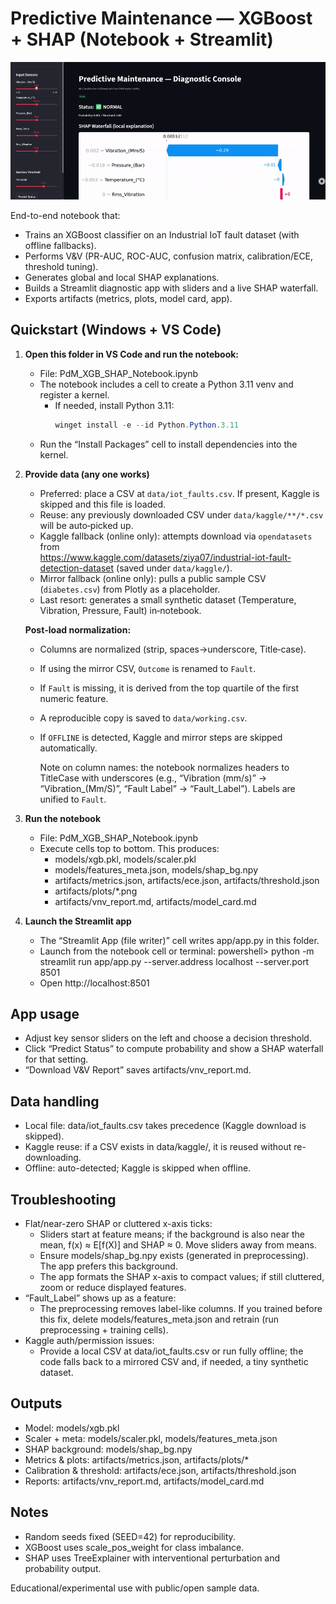 # Predictive Maintenance — XGBoost + SHAP (Notebook + Streamlit)

![Demo](images/demo.gif)

End-to-end notebook that:
- Trains an XGBoost classifier on an Industrial IoT fault dataset (with offline fallbacks).
- Performs V&V (PR-AUC, ROC-AUC, confusion matrix, calibration/ECE, threshold tuning).
- Generates global and local SHAP explanations.
- Builds a Streamlit diagnostic app with sliders and a live SHAP waterfall.
- Exports artifacts (metrics, plots, model card, app).

## Quickstart (Windows + VS Code)

1) **Open this folder in VS Code and run the notebook:**
   - File: PdM_XGB_SHAP_Notebook.ipynb
   - The notebook includes a cell to create a Python 3.11 venv and register a kernel.
     - If needed, install Python 3.11:
       ```powershell
       winget install -e --id Python.Python.3.11
       ```
   - Run the “Install Packages” cell to install dependencies into the kernel.

2) **Provide data (any one works)**
   - Preferred: place a CSV at `data/iot_faults.csv`. If present, Kaggle is skipped and this file is loaded.
   - Reuse: any previously downloaded CSV under `data/kaggle/**/*.csv` will be auto‑picked up.
   - Kaggle fallback (online only): attempts download via `opendatasets` from  
     https://www.kaggle.com/datasets/ziya07/industrial-iot-fault-detection-dataset (saved under `data/kaggle/`).
   - Mirror fallback (online only): pulls a public sample CSV (`diabetes.csv`) from Plotly as a placeholder.
   - Last resort: generates a small synthetic dataset (Temperature, Vibration, Pressure, Fault) in‑notebook.

    **Post‑load normalization:**
    - Columns are normalized (strip, spaces→underscore, Title‑case).
    - If using the mirror CSV, `Outcome` is renamed to `Fault`.
    - If `Fault` is missing, it is derived from the top quartile of the first numeric feature.
    - A reproducible copy is saved to `data/working.csv`.
    - If `OFFLINE` is detected, Kaggle and mirror steps are skipped automatically.

      Note on column names: the notebook normalizes headers to TitleCase with underscores (e.g., “Vibration (mm/s)” → “Vibration_(Mm/S)”, “Fault Label” → “Fault_Label”). Labels are unified to `Fault`.

3) **Run the notebook**
   - File: PdM_XGB_SHAP_Notebook.ipynb
   - Execute cells top to bottom. This produces:
     - models/xgb.pkl, models/scaler.pkl
     - models/features_meta.json, models/shap_bg.npy
     - artifacts/metrics.json, artifacts/ece.json, artifacts/threshold.json
     - artifacts/plots/*.png
     - artifacts/vnv_report.md, artifacts/model_card.md

4) **Launch the Streamlit app**
      - The “Streamlit App (file writer)” cell writes app/app.py in this folder.
      - Launch from the notebook cell or terminal:
     powershell> python -m streamlit run app/app.py --server.address localhost --server.port 8501
      - Open http://localhost:8501


## App usage
- Adjust key sensor sliders on the left and choose a decision threshold.
- Click “Predict Status” to compute probability and show a SHAP waterfall for that setting.
- “Download V&V Report” saves artifacts/vnv_report.md.

## Data handling
- Local file: data/iot_faults.csv takes precedence (Kaggle download is skipped).
- Kaggle reuse: if a CSV exists in data/kaggle/, it is reused without re-downloading.
- Offline: auto-detected; Kaggle is skipped when offline.

## Troubleshooting
- Flat/near-zero SHAP or cluttered x-axis ticks:
  - Sliders start at feature means; if the background is also near the mean, f(x) ≈ E[f(X)] and SHAP ≈ 0. Move sliders away from means.
  - Ensure models/shap_bg.npy exists (generated in preprocessing). The app prefers this background.
  - The app formats the SHAP x-axis to compact values; if still cluttered, zoom or reduce displayed features.
- “Fault_Label” shows up as a feature:
  - The preprocessing removes label-like columns. If you trained before this fix, delete models/features_meta.json and retrain (run preprocessing + training cells).
- Kaggle auth/permission issues:
  - Provide a local CSV at data/iot_faults.csv or run fully offline; the code falls back to a mirrored CSV and, if needed, a tiny synthetic dataset.

## Outputs
- Model: models/xgb.pkl
- Scaler + meta: models/scaler.pkl, models/features_meta.json
- SHAP background: models/shap_bg.npy
- Metrics & plots: artifacts/metrics.json, artifacts/plots/*
- Calibration & threshold: artifacts/ece.json, artifacts/threshold.json
- Reports: artifacts/vnv_report.md, artifacts/model_card.md

## Notes
- Random seeds fixed (SEED=42) for reproducibility.
- XGBoost uses scale_pos_weight for class imbalance.
- SHAP uses TreeExplainer with interventional perturbation and probability output.

Educational/experimental use with public/open sample data.